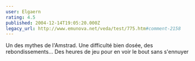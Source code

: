```yaml
---
user: Elgaern
rating: 4.5
published: 2004-12-14T19:05:20.000Z
legacy_url: http://www.emunova.net/veda/test/775.htm#comment-2158
---
```

Un des mythes de l'Amstrad. Une difficulté bien dosée, des rebondissements... Des heures de jeu pour en voir le bout sans s'ennuyer